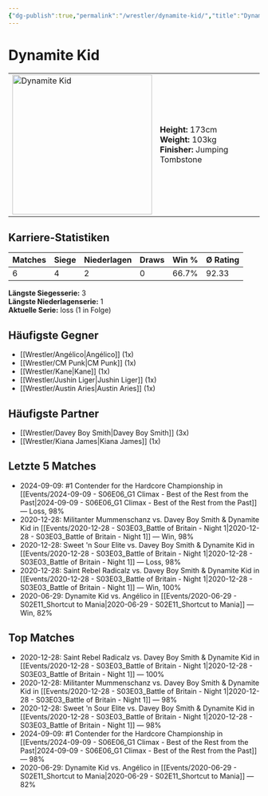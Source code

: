 ```yaml
---
{"dg-publish":true,"permalink":"/wrestler/dynamite-kid/","title":"Dynamite Kid","tags":["wrestler"],"noteIcon":""}
---
```



# Dynamite Kid

<table>
        <tr>
        <td><img src="https://github.com/CptSpaulding1980/choke-slam-wrestling/releases/download/images/Dynamite_Kid.png" width="280" alt="Dynamite Kid"></td>
        <td>
        <b>Height:</b> 173cm<br>
        <b>Weight:</b> 103kg<br>
        <b>Finisher:</b> Jumping Tombstone<br>
        </td>
        </tr>
        </table>
        

## Karriere-Statistiken

| Matches | Siege | Niederlagen | Draws | Win % | Ø Rating |
|---------|-------|-------------|-------|-------|-----------|
| 6 | 4 | 2 | 0 | 66.7% | 92.33 |

**Längste Siegesserie:** 3<br>**Längste Niederlagenserie:** 1<br>**Aktuelle Serie:** loss (1 in Folge)


## Häufigste Gegner
- [[Wrestler/Angélico\|Angélico]] (1x)
- [[Wrestler/CM Punk\|CM Punk]] (1x)
- [[Wrestler/Kane\|Kane]] (1x)
- [[Wrestler/Jushin Liger\|Jushin Liger]] (1x)
- [[Wrestler/Austin Aries\|Austin Aries]] (1x)

## Häufigste Partner
- [[Wrestler/Davey Boy Smith\|Davey Boy Smith]] (3x)
- [[Wrestler/Kiana James\|Kiana James]] (1x)

## Letzte 5 Matches
- 2024-09-09: #1 Contender for the Hardcore Championship in [[Events/2024-09-09 - S06E06_G1 Climax - Best of the Rest from the Past\|2024-09-09 - S06E06_G1 Climax - Best of the Rest from the Past]] — Loss, 98%
- 2020-12-28: Militanter Mummenschanz vs. Davey Boy Smith & Dynamite Kid in [[Events/2020-12-28 - S03E03_Battle of Britain - Night 1\|2020-12-28 - S03E03_Battle of Britain - Night 1]] — Win, 98%
- 2020-12-28: Sweet 'n Sour Elite vs. Davey Boy Smith & Dynamite Kid in [[Events/2020-12-28 - S03E03_Battle of Britain - Night 1\|2020-12-28 - S03E03_Battle of Britain - Night 1]] — Loss, 98%
- 2020-12-28: Saint Rebel Radicalz vs. Davey Boy Smith & Dynamite Kid in [[Events/2020-12-28 - S03E03_Battle of Britain - Night 1\|2020-12-28 - S03E03_Battle of Britain - Night 1]] — Win, 100%
- 2020-06-29: Dynamite Kid vs. Angélico in [[Events/2020-06-29 - S02E11_Shortcut to Mania\|2020-06-29 - S02E11_Shortcut to Mania]] — Win, 82%

## Top Matches
- 2020-12-28: Saint Rebel Radicalz vs. Davey Boy Smith & Dynamite Kid in [[Events/2020-12-28 - S03E03_Battle of Britain - Night 1\|2020-12-28 - S03E03_Battle of Britain - Night 1]] — 100%
- 2020-12-28: Militanter Mummenschanz vs. Davey Boy Smith & Dynamite Kid in [[Events/2020-12-28 - S03E03_Battle of Britain - Night 1\|2020-12-28 - S03E03_Battle of Britain - Night 1]] — 98%
- 2020-12-28: Sweet 'n Sour Elite vs. Davey Boy Smith & Dynamite Kid in [[Events/2020-12-28 - S03E03_Battle of Britain - Night 1\|2020-12-28 - S03E03_Battle of Britain - Night 1]] — 98%
- 2024-09-09: #1 Contender for the Hardcore Championship in [[Events/2024-09-09 - S06E06_G1 Climax - Best of the Rest from the Past\|2024-09-09 - S06E06_G1 Climax - Best of the Rest from the Past]] — 98%
- 2020-06-29: Dynamite Kid vs. Angélico in [[Events/2020-06-29 - S02E11_Shortcut to Mania\|2020-06-29 - S02E11_Shortcut to Mania]] — 82%
